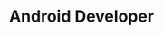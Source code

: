 ---
pdfUrl: '/pdfs/roadmaps/android.pdf'
renderer: 'editor'
order: 5
briefTitle: 'Android'
briefDescription: 'Step by step guide to becoming an Android Developer in 2025'
title: 'Android Developer'
description: 'Step by step guide to becoming an Android developer in 2025'
hasTopics: true
isNew: false
dimensions:
  width: 968
  height: 2070
schema:
  headline: 'Android Developer Roadmap'
  description: 'Learn how to become a Android Developer with this interactive step by step guide in 2025. We also have resources and short descriptions attached to the roadmap items so you can get everything you want to learn in one place.'
  imageUrl: 'https://roadmap.sh/roadmaps/android.png'
  datePublished: '2023-01-24'
  dateModified: '2023-10-24'
seo:
  title: 'Android Developer Roadmap: Learn to become an Android developer'
  description: 'Community driven, articles, resources, guides, interview questions, quizzes for android development. Learn to become a modern Android developer by following the steps, skills, resources and guides listed in this roadmap.'
  keywords:
    - 'guide to becoming an android developer'
    - 'android developer roadmap'
    - 'android developer roadmap 2025'
    - 'android roadmap'
    - 'kotlin developer roadmap'
    - 'android roadmap 2025'
    - 'become android developer'
    - 'android application development'
    - 'android application development roadmap'
    - 'android application development 2025'
    - 'android developer skills'
    - 'android skills test'
    - 'skills for android development'
    - 'learn android development'
    - 'what is android'
    - 'android quiz'
    - 'android interview questions'
relatedRoadmaps:
  - 'react-native'
  - 'flutter'
  - 'java'
  - 'spring-boot'
  - 'rust'
sitemap:
  priority: 1
  changefreq: 'monthly'
tags:
  - 'roadmap'
  - 'main-sitemap'
  - 'role-roadmap'
---